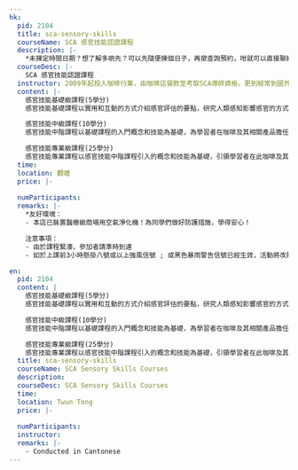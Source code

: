 ```yaml
---
hk:
  pid: 2104
  title: sca-sensory-skills
  courseName: SCA 感官技能認證課程
  description: |-
    *未揀定時間日期？想了解多啲先？可以先隨便揀個日子，再撳查詢預約，咁就可以直接聯絡導師了解多啲先再決定啦！
  courseDesc: |-
    SCA 感官技能認證課程
  instructor: 2009年起投入咖啡行業，由咖啡店餐飲至考取SCA導師資格，更到經常到國外做考察深入研究咖啡，喜歡把咖啡知識分享給家。曾為大小企業、學校、機構、各大媒體分享咖啡知識。十年以上經驗，萬勿錯過這不一樣的咖啡體驗！
  content: |-
    感官技能基礎級課程(5學分)
    感官技能基礎課程以實用和互動的方式介紹感官評估的要點，研究人類感知影響感官的方式，以及在評估咖啡自然特性時如何應用這些知識。學員將可獲得區分咖啡特定感官層面的能力，包括口感、酸質、苦味等。這堂課也引入了乾香氣的識別作為參考，並著重於執行 SCA 杯測的目的和流程。學員將可深入洞察辨識精品咖啡的品質，以及如何在這個產業應用此項能力。在實務性的學習目標和活動中，學員可習得辨別咖啡屬性的基本差異，配對乾香氣的辨別能力，並根據 SCA 杯測規範設置一場杯測會。筆試則依據此基礎課程的學習目標進行理論知識的測驗。

    感官技能中級課程(10學分)
    感官技能中階課程以基礎課程的入門概念和技能為基礎，為學習者在咖啡及其相關產品擔任更複雜的感官評估工作做好準備。本堂課涵蓋了廣泛的主題，包含味道和香氣的生理學，感官分析測試的類型，咖啡杯測的操作執行;咖啡屬性的多樣化; SCA 風味輪和 WCR 感官詞典的使用;以及感官分析小組和課程的應用。筆試將測試中級課程的知識面，而術科操作考試則評估學員辨別咖啡屬性基本差異和配對乾香氣的識別能力。

    感官技能專業級課程(25學分)
    感官技能專業課程以感官技能中階課程引入的概念和技能為基礎，引領學習者在此咖啡及其相關產品的感官評估中擔任管理職務做好準備。在此互動課程中，學員將習得與咖啡產業和感官標準同步的課程：暸解咖啡產業感官評估的實際應用；獲得開始便是和評估精品咖啡生豆品質所需的技能;並展現如何準確的量測和描述咖啡風味特徵。學員也將學習到 如何做到可重複和有條不紊的咖啡感官量測，並能解釋其結果。筆試將考核專業課程的知識面，術科操作考試則依據課程期間進行過的不同工作活動測試上述技能。
  time: 
  location: 觀塘
  price: |-
   
  numParticipants:
  remarks: |-
    *友好環境：
    - 本店已裝置醫療級商場用空氣淨化機！為同學們做好防護措施，學得安心！

    注意事項：
    - 由於課程緊湊，參加者請準時到達
    - 如於上課前3小時懸掛八號或以上強風信號 ; 或黑色暴雨警告信號已經生效，活動將改期

en:
  pid: 2104
  content: |
    感官技能基礎級課程(5學分)
    感官技能基礎課程以實用和互動的方式介紹感官評估的要點，研究人類感知影響感官的方式，以及在評估咖啡自然特性時如何應用這些知識。學員將可獲得區分咖啡特定感官層面的能力，包括口感、酸質、苦味等。這堂課也引入了乾香氣的識別作為參考，並著重於執行 SCA 杯測的目的和流程。學員將可深入洞察辨識精品咖啡的品質，以及如何在這個產業應用此項能力。在實務性的學習目標和活動中，學員可習得辨別咖啡屬性的基本差異，配對乾香氣的辨別能力，並根據 SCA 杯測規範設置一場杯測會。筆試則依據此基礎課程的學習目標進行理論知識的測驗。

    感官技能中級課程(10學分)
    感官技能中階課程以基礎課程的入門概念和技能為基礎，為學習者在咖啡及其相關產品擔任更複雜的感官評估工作做好準備。本堂課涵蓋了廣泛的主題，包含味道和香氣的生理學，感官分析測試的類型，咖啡杯測的操作執行;咖啡屬性的多樣化; SCA 風味輪和 WCR 感官詞典的使用;以及感官分析小組和課程的應用。筆試將測試中級課程的知識面，而術科操作考試則評估學員辨別咖啡屬性基本差異和配對乾香氣的識別能力。

    感官技能專業級課程(25學分)
    感官技能專業課程以感官技能中階課程引入的概念和技能為基礎，引領學習者在此咖啡及其相關產品的感官評估中擔任管理職務做好準備。在此互動課程中，學員將習得與咖啡產業和感官標準同步的課程：暸解咖啡產業感官評估的實際應用；獲得開始便是和評估精品咖啡生豆品質所需的技能;並展現如何準確的量測和描述咖啡風味特徵。學員也將學習到 如何做到可重複和有條不紊的咖啡感官量測，並能解釋其結果。筆試將考核專業課程的知識面，術科操作考試則依據課程期間進行過的不同工作活動測試上述技能。
  title: sca-sensory-skills
  courseName: SCA Sensory Skills Courses
  description:
  courseDesc: SCA Sensory Skills Courses
  time: 
  location: Twun Tong
  price: |-
   
  numParticipants: 
  instructor:
  remarks: |-
    - Conducted in Cantonese
---
```

